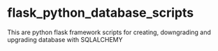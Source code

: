 # flask_python_database_scripts
This are python flask framework scripts for creating, downgrading and upgrading database with SQLALCHEMY

